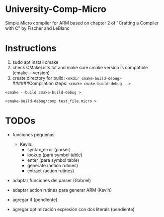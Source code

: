 # University-Comp-Micro
Simple Micro compiler for ARM based on chapter 2 of "Crafting a Compiler with C" by Fischer and LeBlanc

# Instructions
1. sudo apt install cmake
2. check CMakeLists.txt and make sure cmake version is compatible (cmake --version)
3. create directory for build: `<mkdir cmake-build-debug>` 
######Compilation steps:
`<cmake cmake-build-debug . >`

`<cmake --build cmake-build-debug >`

`<cmake-build-debug/comp test_file.micro >`




# TODOs
- funciones pequeñas:
	- Kevin:
		- syntax\_error (parser)
		- lookup (para symbol table)
		- enter (para symbol table)
		- generate (action rutines)
		- extract (action rutines)
	
- adaptar funciones del parser (Gabriel)
- adaptar action rutines para generar ARM (Kevin)
- agregar if (pendiente)
- agregar optimización expresión con dos literals (pendiente)

